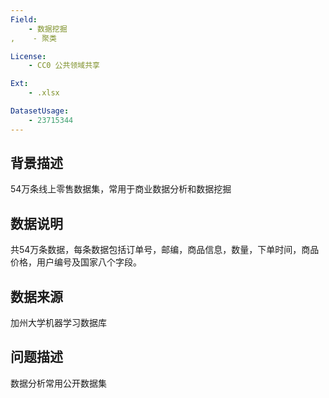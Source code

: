 ```yaml
---
Field:
    - 数据挖掘
,    - 聚类

License:
    - CC0 公共领域共享

Ext:
    - .xlsx

DatasetUsage:
    - 23715344
---
```


## **背景描述**
54万条线上零售数据集，常用于商业数据分析和数据挖掘

## **数据说明**
共54万条数据，每条数据包括订单号，邮编，商品信息，数量，下单时间，商品价格，用户编号及国家八个字段。

## **数据来源**
加州大学机器学习数据库

## **问题描述**
数据分析常用公开数据集